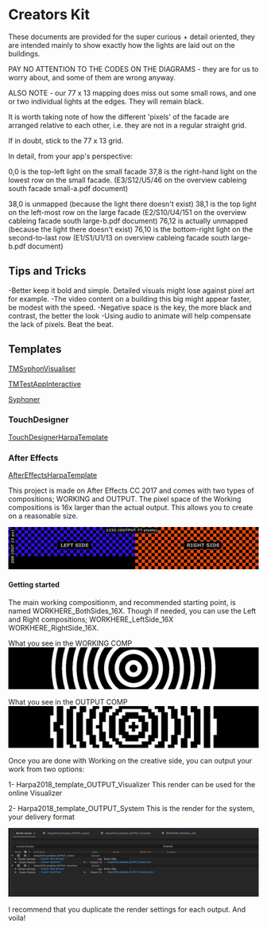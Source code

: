 # Creators Kit

These documents are provided for the super curious + detail oriented, they are intended mainly to show exactly how the lights are laid out on the buildings.

PAY NO ATTENTION TO THE CODES ON THE DIAGRAMS - they are for us to worry about, and some of them are wrong anyway.

ALSO NOTE - our 77 x 13 mapping does miss out some small rows, and one or two individual lights at the edges. They will remain black.

It is worth taking note of how the different 'pixels' of the facade are arranged relative to each other, i.e. they are not in a regular straight grid.

If in doubt, stick to the 77 x 13 grid.

In detail, from your app's perspective:

0,0 is the top-left light on the small facade
37,8 is the right-hand light on the lowest row on the small facade. (E3/S12/U5/46 on the overview cableing south facade small-a.pdf document)

38,0 is unmapped (because the light there doesn't exist)
38,1 is the top light on the left-most row on the large facade (E2/S10/U4/151 on the overview cableing facade south large-b.pdf document)
76,12 is actually unmapped (because the light there doesn't exist)
76,10 is the bottom-right light on the second-to-last row (E1/S1/U1/13 on overview cableing facade south large-b.pdf document)

## Tips and Tricks

-Better keep it bold and simple. Detailed visuals might lose against pixel art for example. -The video content on a building this big might appear faster, be modest with the speed. -Negative space is the key, the more black and contrast, the better the look
-Using audio to animate will help compensate the lack of pixels. Beat the beat.

## Templates

[TMSyphonVisualiser](TMSyphonVisualiser)

[TMTestAppInteractive](TMTestAppInteractive)

[Syphoner](http://www.sigmasix.ch/syphoner/)

### TouchDesigner

[TouchDesignerHarpaTemplate](TouchDesigner/HarpaTemplate.toe)

### After Effects

[AfterEffectsHarpaTemplate](AfterEffects/HarpaTemplate.aep)

This project is made on After Effects CC 2017 and comes with two types of compositions; WORKING and OUTPUT. The pixel space of the Working compositions is 16x larger than the actual output. This allows you to create on a reasonable size.

![](AfterEffects/HarpaTemplateGuide-1.jpg)

#### Getting started

The main working compositionm, and recommended starting point, is named WORKHERE_BothSides_16X. Though if needed, you can use the Left and Right compositions; WORKHERE_LeftSide_16X
WORKHERE_RightSide_16X.

What you see in the WORKING COMP
![](AfterEffects/HarpaTemplateGuide-2.jpg)

What you see in the OUTPUT COMP
![](AfterEffects/HarpaTemplateGuide-3.jpg)

Once you are done with Working on the creative side, you can output your work from two options:

1- Harpa2018_template_OUTPUT_Visualizer
This render can be used for the online Visualizer

2- Harpa2018_template_OUTPUT_System
This is the render for the system, your delivery format

![](AfterEffects/HarpaTemplateGuide-4.jpg)

I recommend that you duplicate the render settings for each output. And voila!
